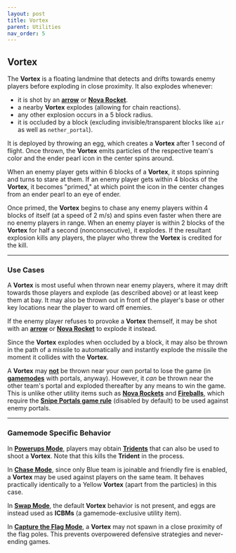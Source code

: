 ```yaml
---
layout: post
title: Vortex
parent: Utilities
nav_order: 5
---
```

**Vortex**
---

The **Vortex** is a floating landmine that detects and drifts towards enemy players before exploding in close proximity. It also explodes whenever:
- it is shot by an **[arrow](https://zeroniaserver.github.io/RocketRidersWiki/utilities/arrow)** or **[Nova Rocket](https://zeroniaserver.github.io/RocketRidersWiki/utilities/nova_rocket)**.
- a nearby **Vortex** explodes (allowing for chain reactions).
- any other explosion occurs in a 5 block radius.
- it is occluded by a block (excluding invisible/transparent blocks like `air` as well as `nether_portal`).

It is deployed by throwing an egg, which creates a **Vortex** after 1 second of flight. Once thrown, the **Vortex** emits particles of the respective team's color and the ender pearl icon in the center spins around.

When an enemy player gets within 6 blocks of a **Vortex**, it stops spinning and turns to stare at them. If an enemy player gets within 4 blocks of the **Vortex**, it becomes "primed," at which point the icon in the center changes from an ender pearl to an eye of ender.

Once primed, the **Vortex** begins to chase any enemy players within 4 blocks of itself (at a speed of 2 m/s) and spins even faster when there are no enemy players in range. When an enemy player is within 2 blocks of the **Vortex** for half a second (nonconsecutive), it explodes. If the resultant explosion kills any players, the player who threw the **Vortex** is credited for the kill.

---
### Use Cases

A **Vortex** is most useful when thrown near enemy players, where it may drift towards those players and explode (as described above) or at least keep them at bay. It may also be thrown out in front of the player's base or other key locations near the player to ward off enemies.

If the enemy player refuses to provoke a **Vortex** themself, it may be shot with an **[arrow](https://zeroniaserver.github.io/RocketRidersWiki/utilities/arrow)** or **[Nova Rocket](https://zeroniaserver.github.io/RocketRidersWiki/utilities/nova_rocket)** to explode it instead.

Since the **Vortex** explodes when occluded by a block, it may also be thrown in the path of a missile to automatically and instantly explode the missile the moment it collides with the **Vortex**.

A **Vortex** may <ins>**not**</ins> be thrown near your own portal to lose the game (in **[gamemodes](https://zeroniaserver.github.io/RocketRidersWiki/gamemodes)** with portals, anyway). However, it *can* be thrown near the other team's portal and exploded thereafter by any means to win the game. This is unlike other utility items such as **[Nova Rockets](https://zeroniaserver.github.io/RocketRidersWiki/utilities/nova_rocket)** and **[Fireballs](https://zeroniaserver.github.io/RocketRidersWiki/utilities/fireball)**, which require the **[Snipe Portals game rule](https://zeroniaserver.github.io/RocketRidersWiki/modification_room/game_rules#snipe-portals)** (disabled by default) to be used against enemy portals.

---
### Gamemode Specific Behavior

In **[Powerups Mode](https://zeroniaserver.github.io/RocketRidersWiki/gamemodes/powerups)**, players may obtain **[Tridents](https://zeroniaserver.github.io/RocketRidersWiki/gamemodes/powerups#trident)** that can also be used to shoot a **Vortex**. Note that this kills the **Trident** in the process.

In **[Chase Mode](https://zeroniaserver.github.io/RocketRidersWiki/gamemodes/chase)**, since only Blue team is joinable and friendly fire is enabled, a **Vortex** may be used against players on the same team. It behaves practically identically to a Yellow **Vortex** (apart from the particles) in this case.

In **[Swap Mode](https://zeroniaserver.github.io/RocketRidersWiki/gamemodes/swap)**, the default **Vortex** behavior is not present, and eggs are instead used as **ICBMs** (a gamemode-exclusive utility item).

In **[Capture the Flag Mode](https://zeroniaserver.github.io/RocketRidersWiki/gamemodes/ctf)**, a **Vortex** may not spawn in a close proximity of the flag poles. This prevents overpowered defensive strategies and never-ending games.
